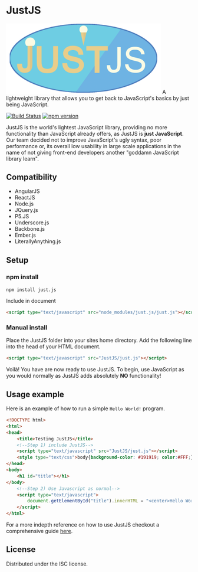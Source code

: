 # JustJS
<img src="logo.png" alt="alt text" width="420px">
A lightweight library that allows you to get back to JavaScript's basics by just being JavaScript.

[![Build Status][travis-image]][travis-url]
[![npm version](https://badge.fury.io/js/just.js.svg)](https://badge.fury.io/js/just.js)

JustJS is the world's lightest JavaScript library, providing no more functionality than JavaScript already offers, as JustJS is **just JavaScript**. Our team decided not to improve JavaScript's ugly syntax, poor performance or, its overall low usability in large scale applications in the name of not giving front-end developers another "goddamn JavaScript library learn".

## Compatibility
* AngularJS
* ReactJS
* Node.js
* JQuery.js
* P5.JS
* Underscore.js
* Backbone.js
* Ember.js
* LiterallyAnything.js

## Setup
### npm install
```
npm install just.js
```
Include in document
```html
<script type="text/javascript" src="node_modules/just.js/just.js"></script>
```
### Manual install
Place the JustJS folder into your sites home directory.
Add the following line into the head of your HTML document.
```html
<script type="text/javascript" src="JustJS/just.js"></script>
```
Voilà! You have are now ready to use JustJS.
To begin, use JavaScript as you would normally as JustJS adds absolutely **NO** functionality! 
## Usage example

Here is an example of how to run a simple `Hello World!` program.

```html
<!DOCTYPE html>
<html>
<head>
	<title>Testing JustJS</title>
	<!--Step 1) include JustJS-->
	<script type="text/javascript" src="JustJS/just.js"></script>
	<style type="text/css">body{background-color: #191919; color:#FFF;}</style>
</head>
<body>
	<h1 id="title"></h1>
</body>
	<!--Step 2) Use Javascript as normal-->
	<script type="text/javascript">
		document.getElementById("title").innerHTML = "<center>Hello World with JustJS!</center>";
	</script>
</html>
```

For a more indepth reference on how to use JustJS checkout a comprehensive guide [here](https://www.w3schools.com/js/default.asp).

## License
Distributed under the ISC license.


[npm-image]: https://img.shields.io/npm/v/datadog-metrics.svg?style=flat-square
[npm-url]: https://npmjs.org/package/datadog-metrics
[npm-downloads]: https://img.shields.io/npm/dm/datadog-metrics.svg?style=flat-square
[travis-image]: https://img.shields.io/travis/dbader/node-datadog-metrics/master.svg?style=flat-square
[travis-url]: https://travis-ci.org/dbader/node-datadog-metrics
